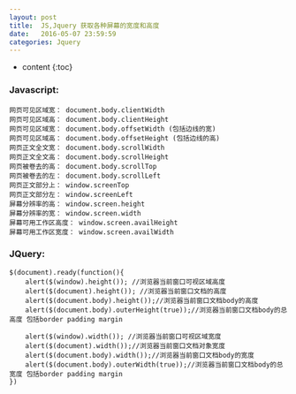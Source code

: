 ```yaml
---
layout: post
title:  JS,Jquery 获取各种屏幕的宽度和高度
date:   2016-05-07 23:59:59
categories: Jquery
---
```


* content
{:toc}

### Javascript:

	网页可见区域宽： document.body.clientWidth
	网页可见区域高： document.body.clientHeight
	网页可见区域宽： document.body.offsetWidth (包括边线的宽)
	网页可见区域高： document.body.offsetHeight (包括边线的高)
	网页正文全文宽： document.body.scrollWidth
	网页正文全文高： document.body.scrollHeight
	网页被卷去的高： document.body.scrollTop
	网页被卷去的左： document.body.scrollLeft
	网页正文部分上： window.screenTop
	网页正文部分左： window.screenLeft
	屏幕分辨率的高： window.screen.height
	屏幕分辨率的宽： window.screen.width
	屏幕可用工作区高度： window.screen.availHeight
	屏幕可用工作区宽度： window.screen.availWidth

### JQuery:

	$(document).ready(function(){
		alert($(window).height()); //浏览器当前窗口可视区域高度
		alert($(document).height()); //浏览器当前窗口文档的高度
		alert($(document.body).height());//浏览器当前窗口文档body的高度
		alert($(document.body).outerHeight(true));//浏览器当前窗口文档body的总高度 包括border padding margin

		alert($(window).width()); //浏览器当前窗口可视区域宽度
		alert($(document).width());//浏览器当前窗口文档对象宽度
		alert($(document.body).width());//浏览器当前窗口文档body的宽度
		alert($(document.body).outerWidth(true));//浏览器当前窗口文档body的总宽度 包括border padding margin
	})
